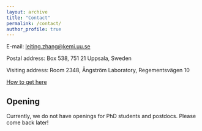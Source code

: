 ```yaml
---
layout: archive
title: "Contact"
permalink: /contact/
author_profile: true
---
```



E-mail: [leiting.zhang@kemi.uu.se](mailto:leiting.zhang@kemi.uu.se)

Postal address: Box 538, 751 21 Uppsala, Sweden

Visiting address: Room 2348, Ångström Laboratory, Regementsvägen 10 

[How to get here](https://www.kemi.uu.se/angstrom/about-us#anchor-799832)


## Opening

Currently, we do not have openings for PhD students and postdocs. Please come back later!

